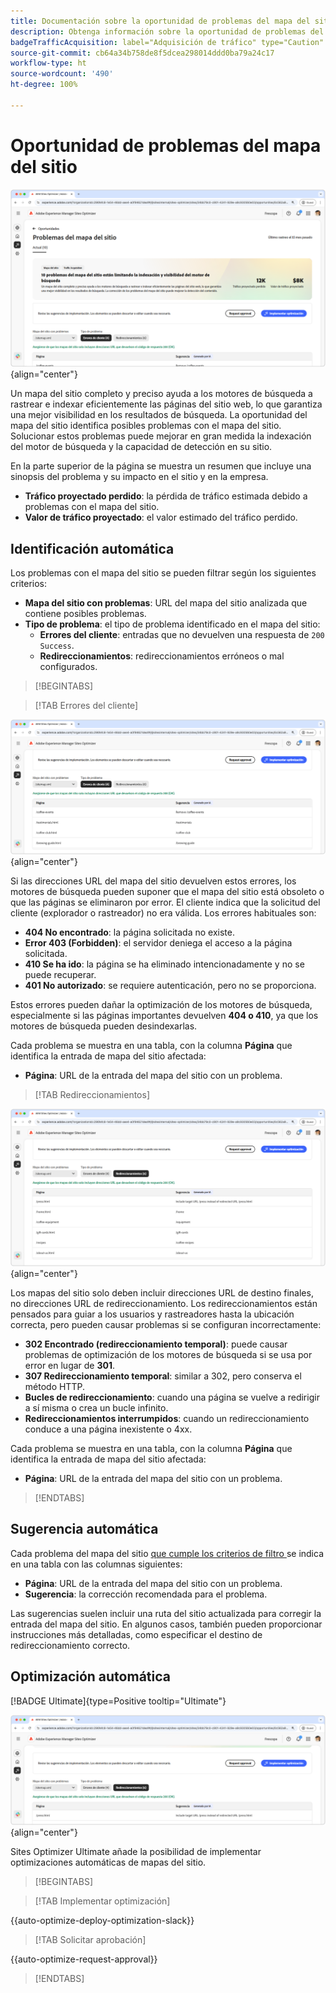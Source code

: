 ```yaml
---
title: Documentación sobre la oportunidad de problemas del mapa del sitio
description: Obtenga información sobre la oportunidad de problemas del mapa del sitio y cómo utilizarla para mejorar la adquisición de tráfico.
badgeTrafficAcquisition: label="Adquisición de tráfico" type="Caution" url="../../opportunity-types/traffic-acquisition.md" tooltip="Adquisición de tráfico"
source-git-commit: cb64a34b758de8f5dcea298014ddd0ba79a24c17
workflow-type: ht
source-wordcount: '490'
ht-degree: 100%

---
```



# Oportunidad de problemas del mapa del sitio

![Oportunidad de problemas del mapa del sitio](./assets/sitemap-issues/hero.png){align="center"}

Un mapa del sitio completo y preciso ayuda a los motores de búsqueda a rastrear e indexar eficientemente las páginas del sitio web, lo que garantiza una mejor visibilidad en los resultados de búsqueda. La oportunidad del mapa del sitio identifica posibles problemas con el mapa del sitio. Solucionar estos problemas puede mejorar en gran medida la indexación del motor de búsqueda y la capacidad de detección en su sitio.

En la parte superior de la página se muestra un resumen que incluye una sinopsis del problema y su impacto en el sitio y en la empresa.

* **Tráfico proyectado perdido**: la pérdida de tráfico estimada debido a problemas con el mapa del sitio.
* **Valor de tráfico proyectado**: el valor estimado del tráfico perdido.

## Identificación automática

Los problemas con el mapa del sitio se pueden filtrar según los siguientes criterios:

* **Mapa del sitio con problemas**: URL del mapa del sitio analizada que contiene posibles problemas.
* **Tipo de problema**: el tipo de problema identificado en el mapa del sitio:
   * **Errores del cliente**: entradas que no devuelven una respuesta de `200 Success`.
   * **Redireccionamientos**: redireccionamientos erróneos o mal configurados.

>[!BEGINTABS]

>[!TAB Errores del cliente]

![Identificación automática de los errores del cliente del mapa del sitio](./assets/sitemap-issues/auto-identify-client-errors.png){align="center"}

Si las direcciones URL del mapa del sitio devuelven estos errores, los motores de búsqueda pueden suponer que el mapa del sitio está obsoleto o que las páginas se eliminaron por error. El cliente indica que la solicitud del cliente (explorador o rastreador) no era válida. Los errores habituales son:

* **404 No encontrado**: la página solicitada no existe.
* **Error 403 (Forbidden)**: el servidor deniega el acceso a la página solicitada.
* **410 Se ha ido**: la página se ha eliminado intencionadamente y no se puede recuperar.
* **401 No autorizado**: se requiere autenticación, pero no se proporciona.

Estos errores pueden dañar la optimización de los motores de búsqueda, especialmente si las páginas importantes devuelven **404 o 410**, ya que los motores de búsqueda pueden desindexarlas.

Cada problema se muestra en una tabla, con la columna **Página** que identifica la entrada de mapa del sitio afectada:

* **Página**: URL de la entrada del mapa del sitio con un problema.

>[!TAB Redireccionamientos]

![Identificación automática de los errores de cliente del mapa del sitio](./assets/sitemap-issues/auto-identify-redirects.png){align="center"}

Los mapas del sitio solo deben incluir direcciones URL de destino finales, no direcciones URL de redireccionamiento. Los redireccionamientos están pensados para guiar a los usuarios y rastreadores hasta la ubicación correcta, pero pueden causar problemas si se configuran incorrectamente:

* **302 Encontrado (redireccionamiento temporal)**: puede causar problemas de optimización de los motores de búsqueda si se usa por error en lugar de **301**.
* **307 Redireccionamiento temporal**: similar a 302, pero conserva el método HTTP.
* **Bucles de redireccionamiento**: cuando una página se vuelve a redirigir a sí misma o crea un bucle infinito.
* **Redireccionamientos interrumpidos**: cuando un redireccionamiento conduce a una página inexistente o 4xx.

Cada problema se muestra en una tabla, con la columna **Página** que identifica la entrada de mapa del sitio afectada:

* **Página**: URL de la entrada del mapa del sitio con un problema.

>[!ENDTABS]

## Sugerencia automática

Cada problema del mapa del sitio [ que cumple los criterios de filtro ](#auto-identify) se indica en una tabla con las columnas siguientes:

* **Página**: URL de la entrada del mapa del sitio con un problema.
* **Sugerencia**: la corrección recomendada para el problema.

Las sugerencias suelen incluir una ruta del sitio actualizada para corregir la entrada del mapa del sitio. En algunos casos, también pueden proporcionar instrucciones más detalladas, como especificar el destino de redireccionamiento correcto.

## Optimización automática

[!BADGE Ultimate]{type=Positive tooltip="Ultimate"}

![Problemas de optimización automática de mapas del sitio](./assets/sitemap-issues/auto-optimize.png){align="center"}

Sites Optimizer Ultimate añade la posibilidad de implementar optimizaciones automáticas de mapas del sitio.

>[!BEGINTABS]

>[!TAB Implementar optimización]

{{auto-optimize-deploy-optimization-slack}}

>[!TAB Solicitar aprobación]

{{auto-optimize-request-approval}}

>[!ENDTABS]
